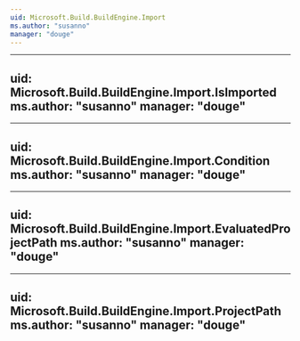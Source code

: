 ```yaml
---
uid: Microsoft.Build.BuildEngine.Import
ms.author: "susanno"
manager: "douge"
---
```


---
uid: Microsoft.Build.BuildEngine.Import.IsImported
ms.author: "susanno"
manager: "douge"
---

---
uid: Microsoft.Build.BuildEngine.Import.Condition
ms.author: "susanno"
manager: "douge"
---

---
uid: Microsoft.Build.BuildEngine.Import.EvaluatedProjectPath
ms.author: "susanno"
manager: "douge"
---

---
uid: Microsoft.Build.BuildEngine.Import.ProjectPath
ms.author: "susanno"
manager: "douge"
---
